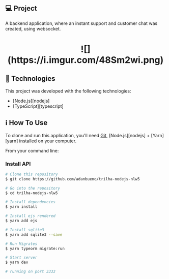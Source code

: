 ## 💻 Project

A backend application, where an instant support and customer chat was created, using websocket. 

<h1 align="center">
  ![] (https://i.imgur.com/48Sm2wi.png)
</h1>


## :rocket: Technologies

This project was developed with the following technologies:

- [Node.js][nodejs]
- [TypeScript][typescript]


## :information_source: How To Use

To clone and run this application, you'll need [Git](https://git-scm.com), [Node.js][nodejs] + [Yarn][yarn] installed on your computer.

From your command line:

### Install API 

```bash
# Clone this repository
$ git clone https://github.com/adanbueno/trilha-nodejs-nlw5

# Go into the repository
$ cd trilha-nodejs-nlw5

# Install dependencies
$ yarn install

# Install ejs rendered
$ yarn add ejs

# Install sqlite3
$ yarn add sqlite3 --save

# Run Migrates
$ yarn typeorm migrate:run

# Start server
$ yarn dev

# running on port 3333
```
